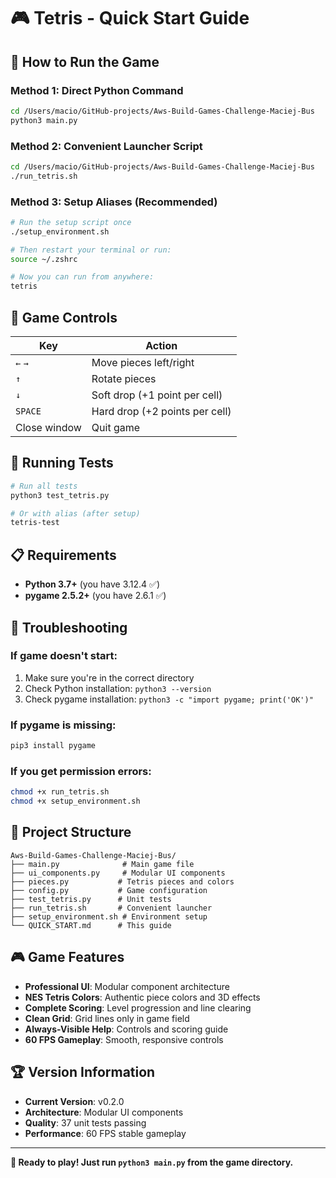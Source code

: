 # 🎮 Tetris - Quick Start Guide

## 🚀 **How to Run the Game**

### **Method 1: Direct Python Command**
```bash
cd /Users/macio/GitHub-projects/Aws-Build-Games-Challenge-Maciej-Bus
python3 main.py
```

### **Method 2: Convenient Launcher Script**
```bash
cd /Users/macio/GitHub-projects/Aws-Build-Games-Challenge-Maciej-Bus
./run_tetris.sh
```

### **Method 3: Setup Aliases (Recommended)**
```bash
# Run the setup script once
./setup_environment.sh

# Then restart your terminal or run:
source ~/.zshrc

# Now you can run from anywhere:
tetris
```

## 🎯 **Game Controls**

| Key | Action |
|-----|--------|
| `←` `→` | Move pieces left/right |
| `↑` | Rotate pieces |
| `↓` | Soft drop (+1 point per cell) |
| `SPACE` | Hard drop (+2 points per cell) |
| Close window | Quit game |

## 🧪 **Running Tests**

```bash
# Run all tests
python3 test_tetris.py

# Or with alias (after setup)
tetris-test
```

## 📋 **Requirements**

- **Python 3.7+** (you have 3.12.4 ✅)
- **pygame 2.5.2+** (you have 2.6.1 ✅)

## 🔧 **Troubleshooting**

### **If game doesn't start:**
1. Make sure you're in the correct directory
2. Check Python installation: `python3 --version`
3. Check pygame installation: `python3 -c "import pygame; print('OK')"`

### **If pygame is missing:**
```bash
pip3 install pygame
```

### **If you get permission errors:**
```bash
chmod +x run_tetris.sh
chmod +x setup_environment.sh
```

## 📁 **Project Structure**

```
Aws-Build-Games-Challenge-Maciej-Bus/
├── main.py              # Main game file
├── ui_components.py     # Modular UI components
├── pieces.py           # Tetris pieces and colors
├── config.py           # Game configuration
├── test_tetris.py      # Unit tests
├── run_tetris.sh       # Convenient launcher
├── setup_environment.sh # Environment setup
└── QUICK_START.md      # This guide
```

## 🎮 **Game Features**

- **Professional UI**: Modular component architecture
- **NES Tetris Colors**: Authentic piece colors and 3D effects
- **Complete Scoring**: Level progression and line clearing
- **Clean Grid**: Grid lines only in game field
- **Always-Visible Help**: Controls and scoring guide
- **60 FPS Gameplay**: Smooth, responsive controls

## 🏆 **Version Information**

- **Current Version**: v0.2.0
- **Architecture**: Modular UI components
- **Quality**: 37 unit tests passing
- **Performance**: 60 FPS stable gameplay

---

**🎯 Ready to play! Just run `python3 main.py` from the game directory.**
